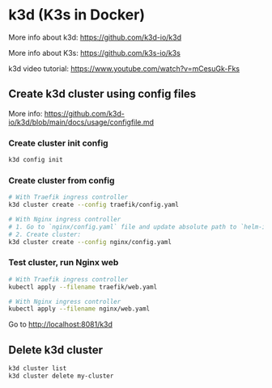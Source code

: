 # k3d (K3s in Docker)

More info about k3d: <https://github.com/k3d-io/k3d>

More info about K3s: <https://github.com/k3s-io/k3s>

k3d video tutorial: <https://www.youtube.com/watch?v=mCesuGk-Fks>

## Create k3d cluster using config files

More info: <https://github.com/k3d-io/k3d/blob/main/docs/usage/configfile.md>

### Create cluster init config

```sh
k3d config init
```

### Create cluster from config

```sh
# With Traefik ingress controller
k3d cluster create --config traefik/config.yaml

# With Nginx ingress controller
# 1. Go to `nginx/config.yaml` file and update absolute path to `helm-ingress-nginx.yaml` file.
# 2. Create cluster:
k3d cluster create --config nginx/config.yaml
```

### Test cluster, run Nginx web

```sh
# With Traefik ingress controller
kubectl apply --filename traefik/web.yaml

# With Nginx ingress controller
kubectl apply --filename nginx/web.yaml
```

Go to <http://localhost:8081/k3d>

## Delete k3d cluster

```sh
k3d cluster list
k3d cluster delete my-cluster
```
